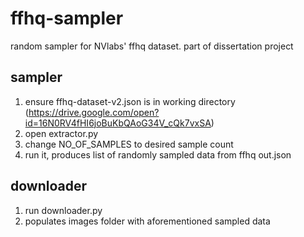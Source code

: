 # ffhq-sampler
random sampler for NVlabs' ffhq dataset. part of dissertation project


## sampler

1. ensure ffhq-dataset-v2.json is in working directory (https://drive.google.com/open?id=16N0RV4fHI6joBuKbQAoG34V_cQk7vxSA)
2. open extractor.py
3. change NO_OF_SAMPLES to desired sample count
4. run it, produces list of randomly sampled data from ffhq out.json

## downloader
1. run downloader.py
2. populates images folder with aforementioned sampled data
